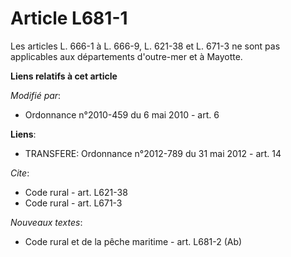 # Article L681-1

Les articles L. 666-1 à L. 666-9, L. 621-38 et L. 671-3 ne sont pas applicables aux départements d'outre-mer et à Mayotte.

**Liens relatifs à cet article**

_Modifié par_:

  - Ordonnance n°2010-459 du 6 mai 2010 - art. 6

**Liens**:

  - TRANSFERE: Ordonnance n°2012-789 du 31 mai 2012 - art. 14

_Cite_:

  - Code rural - art. L621-38
  - Code rural - art. L671-3

_Nouveaux textes_:

  - Code rural et de la pêche maritime - art. L681-2 (Ab)
